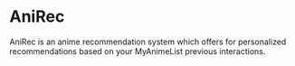 # AniRec
AniRec is an anime recommendation system which offers for personalized recommendations based on your MyAnimeList previous interactions.
